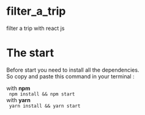 # filter_a_trip
filter a trip with react js 

# The start
Before start you need to install all the dependencies.<br/>
So copy and paste this command in your terminal :<br/>

with **npm**<br/>
``` npm install && npm start``` <br/>
with **yarn**<br/>
``` yarn install && yarn start```<br/>
